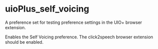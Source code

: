 # uioPlus_self_voicing

A preference set for testing preference settings in the UIO+ browser extension.

Enables the Self Voicing preference. The click2speech browser extension should be enabled.
